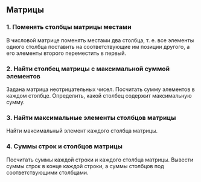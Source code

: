 ## Матрицы

### 1. Поменять столбцы матрицы местами
В числовой матрице поменять местами два столбца, т. е. все элементы одного столбца поставить на соответствующие им позиции другого, а его элементы второго переместить в первый.

### 2. Найти столбец матрицы с максимальной суммой элементов
Задана матрица неотрицательных чисел. Посчитать сумму элементов в каждом столбце. Определить, какой столбец содержит максимальную сумму.

### 3. Найти максимальные элементы столбцов матрицы
Найти максимальный элемент каждого столбца матрицы.

### 4. Суммы строк и столбцов матрицы
Посчитать суммы каждой строки и каждого столбца матрицы. Вывести суммы строк в конце каждой строки, а суммы столбцов под соответствующими столбцами.